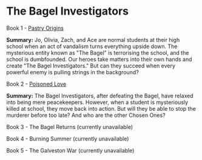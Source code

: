 # The Bagel Investigators

Book 1 - [Pastry Origins](https://docs.google.com/document/d/1BCjnOU0P7dpays5IPvOwB5qcM14vt35Vt_IZf5BjRpo/edit?usp=sharing)

**Summary:** Jo, Olivia, Zach, and Ace are normal students at their high school when an act of vandalism turns everything upside down. The mysterious entity known as "The Bagel" is terrorising the school, and the school is dumbfounded. Our heroes take matters into their own hands and create "The Bagel Investigators." But can they succeed when every powerful enemy is pulling strings in the background?

Book 2 - [Poisoned Love](https://docs.google.com/document/d/1NEmBPMpaDa1cABAItQC0G4BuOeRncDA5XxXUiw4fyFs/edit?usp=sharing)

**Summary:** The Bagel Investigators, after defeating the Bagel, have relaxed into being mere peacekeepers. However, when a student is mysteriously killed at school, they move back into action. But will they be able to stop the murderer before too late? And who are the other Chosen Ones?

Book 3 - The Bagel Returns (currently unavailable)

Book 4 - Burning Summer (currently unavailable)

Book 5 - The Galveston War (currently unavailable)

